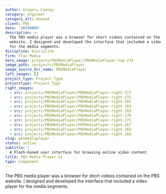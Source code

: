 ```yaml
---
author: Gregory Cowley
category: engineer
category_alt: Unused
client: PBS
date: '20190000'
description: >-
  The PBS media player was a browser for short videos contained on the PBS
  website. I designed and developed the interface that included a video player
  for the media segments.
discipline: Discipline
firm: Flax Media
hero_image: projects/PBSMediaPlayer/PBSMediaPlayer-top-274
image_path: /projects/PBSMediaPlayer
image_source_dir_name: PBSMediaPlayer
left_images: []
project_type: Project Type
projecttype: Project Type
right_images:
  - src: projects/PBSMediaPlayer/PBSMediaPlayer-right-273
  - src: projects/PBSMediaPlayer/PBSMediaPlayer-right-272
  - src: projects/PBSMediaPlayer/PBSMediaPlayer-right-265
  - src: projects/PBSMediaPlayer/PBSMediaPlayer-right-264
  - src: projects/PBSMediaPlayer/PBSMediaPlayer-right-268
  - src: projects/PBSMediaPlayer/PBSMediaPlayer-right-270
  - src: projects/PBSMediaPlayer/PBSMediaPlayer-right-271
  - src: projects/PBSMediaPlayer/PBSMediaPlayer-right-267
  - src: projects/PBSMediaPlayer/PBSMediaPlayer-right-269
  - src: projects/PBSMediaPlayer/PBSMediaPlayer-right-266
slug: pbsmediaplayer
status: active
subtitle: |
  A Flash-based user interface for browsing online video content
title: PBS Media Player UI
type: Component
---
```

The PBS media player was a browser for short videos contained on the PBS website. I designed and developed the interface that included a video player for the media segments.
